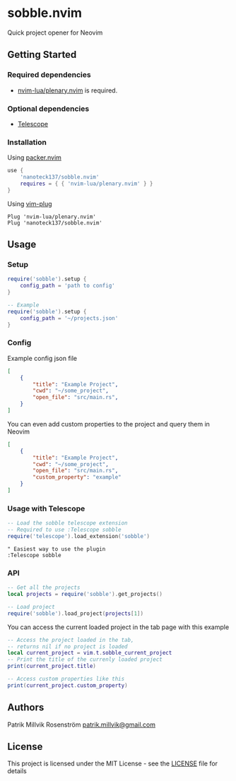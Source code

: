 # sobble.nvim

Quick project opener for Neovim

## Getting Started

### Required dependencies

- [nvim-lua/plenary.nvim](https://github.com/nvim-lua/plenary.nvim) is required.

### Optional dependencies
- [Telescope](https://github.com/nvim-telescope/telescope.nvim)

### Installation
Using [packer.nvim](https://github.com/wbthomason/packer.nvim)

```lua
use {
    'nanoteck137/sobble.nvim'
    requires = { { 'nvim-lua/plenary.nvim' } }
}
```

Using [vim-plug](https://github.com/junegunn/vim-plug)

```viml
Plug 'nvim-lua/plenary.nvim'
Plug 'nanoteck137/sobble.nvim'
```

## Usage

### Setup

```lua
require('sobble').setup {
    config_path = 'path to config'
}

-- Example
require('sobble').setup {
    config_path = '~/projects.json'
}
```

### Config
Example config json file
```json
[
    {
        "title": "Example Project",
        "cwd": "~/some_project",
        "open_file": "src/main.rs",
    }
]
```

You can even add custom properties to the project and query them in Neovim
```json
[
    {
        "title": "Example Project",
        "cwd": "~/some_project",
        "open_file": "src/main.rs",
        "custom_property": "example"
    }
]
```

### Usage with Telescope

```lua
-- Load the sobble telescope extension
-- Required to use :Telescope sobble
require('telescope').load_extension('sobble')
```

```viml
" Easiest way to use the plugin
:Telescope sobble
```

### API

```lua
-- Get all the projects
local projects = require('sobble').get_projects()

-- Load project
require('sobble').load_project(projects[1])
```

You can access the current loaded project in the tab page with this example
```lua
-- Access the project loaded in the tab, 
-- returns nil if no project is loaded
local current_project = vim.t.sobble_current_project
-- Print the title of the currenly loaded project
print(current_project.title)

-- Access custom properties like this
print(current_project.custom_property)
```

## Authors

Patrik Millvik Rosenström <patrik.millvik@gmail.com>

## License

This project is licensed under the MIT License - see the [LICENSE](./LICENSE) file for details
